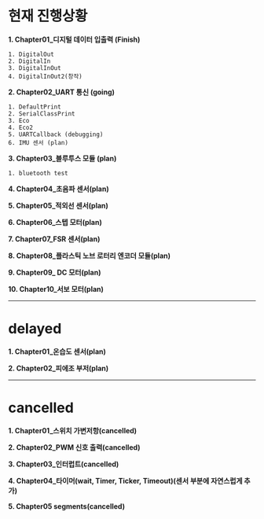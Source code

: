 # 현재 진행상황
**1. Chapter01_디지털 데이터 입출력 (Finish)**

    1. DigitalOut
    2. DigitalIn
    3. DigitalInOut
    4. DigitalInOut2(창작)
**2. Chapter02_UART 통신 (going)**

    1. DefaultPrint
    2. SerialClassPrint
    3. Eco
    4. Eco2
    5. UARTCallback (debugging)
    6. IMU 센서 (plan)
**3. Chapter03_블루투스 모듈 (plan)**

    1. bluetooth test
**4. Chapter04_초음파 센서(plan)**

**5. Chapter05_적외선 센서(plan)**

**6. Chapter06_스텝 모터(plan)**

**7. Chapter07_FSR 센서(plan)**

**8. Chapter08_플라스틱 노브 로터리 엔코더 모듈(plan)**

**9. Chapter09_ DC 모터(plan)**

**10. Chapter10_서보 모터(plan)**

------------

# delayed

**1. Chapter01_온습도 센서(plan)**

**2. Chapter02_피에조 부저(plan)**

------------
# cancelled

**1. Chapter01_스위치 가변저항(cancelled)**

**2. Chapter02_PWM 신호 출력(cancelled)**

**3. Chapter03_인터럽트(cancelled)**

**4. Chapter04_타이머(wait, Timer, Ticker, Timeout)(센서 부분에 자연스럽게 추가)**

**5. Chapter05 segments(cancelled)**
